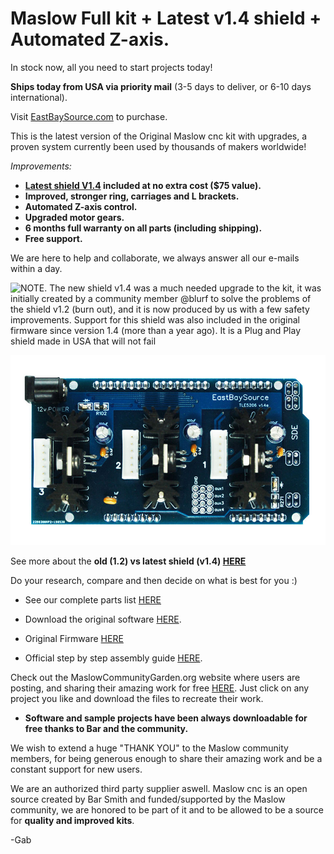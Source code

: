 # Maslow Full kit + Latest v1.4 shield + Automated Z-axis.

In stock now, all you need to start projects today!

**Ships today from USA via priority mail** (3-5 days to deliver, or 6-10 days international).

Visit [EastBaySource.com](https://www.eastbaysource.com/collections/all) to purchase.

This is the latest version of the Original Maslow cnc kit with upgrades, a proven system currently been used by thousands of makers worldwide!

*Improvements:*                                                                                                                    

- **[Latest shield V1.4](https://www.eastbaysource.com/blogs/product-info/product-detail) included at no extra cost ($75 value).**
- **Improved, stronger ring, carriages and L brackets.** 
- **Automated Z-axis control.**
- **Upgraded motor gears.**                                                                                                           
- **6 months full warranty on all parts (including shipping).**                                                                         
- **Free support.**      

We are here to help and collaborate, we always answer all our e-mails within a day.

![NOTE. The new shield v1.4 was a much needed upgrade to the kit, it was initially created by a community member @blurf to solve the problems of the shield v1.2 (burn out), and it is now produced by us with a few safety improvements. 
Support for this shield was also included in the original firmware since version 1.4 (more than a year ago). It is a Plug and Play shield made in USA that will not fail](https://raw.githubusercontent.com/MaslowCommunityGarden/Maslow-kits-for-sale-soon./master/note.gif)



![New shield v1.4](https://raw.githubusercontent.com/MaslowCommunityGarden/Maslow-kits-for-sale-soon./master/shield_1.4.jpg)


See more about the **old (1.2) vs latest shield (v1.4) [HERE](https://www.eastbaysource.com/blogs/product-info/product-detail)**

Do your research, compare and then decide on what is best for you :)

- See our complete parts list [HERE](https://www.eastbaysource.com/blogs/news/maslow-full-kit-parts-list)

- Download the original software [HERE](https://github.com/MaslowCNC/GroundControl/releases). 

- Original Firmware [HERE](https://github.com/MaslowCNC/Firmware/releases/)

- Official step by step assembly guide [HERE](https://www.maslowcnc.com/assemblyguide).

Check out the MaslowCommunityGarden.org website where users are posting, and sharing their amazing work for free [HERE](http://maslowcommunitygarden.org/index.html). Just click on any project you like and download the files to recreate their work.

- **Software and sample projects have been always downloadable for free thanks to Bar and the community.**

We wish to extend a huge "THANK YOU" to the Maslow community members, for being generous enough to share their amazing work and be a constant support for new users. 

We are an authorized third party supplier aswell. Maslow cnc is an open source created by Bar Smith and funded/supported by the Maslow community, we are honored to be part of it and to be allowed to be a source for **quality and improved kits**.


-Gab
